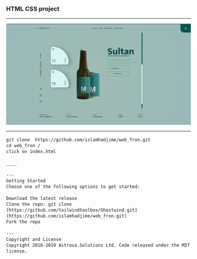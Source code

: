 

### HTML CSS project



---
![Alt-текст](https://github.com/islamhadjime/web_fron/blob/main/assets/screen.png "Орк")


____
```
git clone  https://github.com/islamhadjime/web_fron.git
cd web_fron /
click on index.html

____

---
Getting Started
Choose one of the following options to get started:

Download the latest release
Clone the repo: git clone [https://github.com/tailwindtoolbox/Ghostwind.git](https://github.com/islamhadjime/web_fron.git)
Fork the repo

---
Copyright and License
Copyright 2018-2019 Astrava.Solutions Ltd. Code released under the MIT license.
